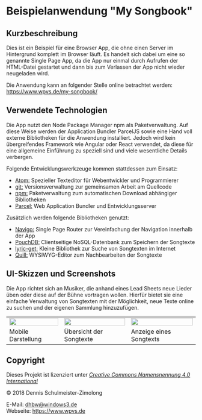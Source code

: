 Beispielanwendung "My Songbook"
===============================

Kurzbeschreibung
----------------

Dies ist ein Beispiel für eine Browser App, die ohne einen Server
im Hintergrund komplett im Browser läuft. Es handelt sich dabei
um eine so genannte Single Page App, da die App nur einmal durch
Aufrufen der HTML-Datei gestartet und dann bis zum Verlassen der
App nicht wieder neugeladen wird.

Die Anwendung kann an folgender Stelle online betrachtet werden:
https://www.wpvs.de/my-songbook/

Verwendete Technologien
-----------------------

Die App nutzt den Node Package Manager npm als Paketverwaltung. Auf diese
Weise werden der Application Bundler ParcelJS sowie eine Hand voll externe
Bibliotheken für die Anwendung installiert. Jedoch wird kein übergreifendes
Framework wie Angular oder React verwendet, da diese für eine allgemeine
Einführung zu speziell sind und viele wesentliche Details verbergen.

Folgende Entwicklungswerkzeuge kommen stattdessen zum Einsatz:

 * [Atom:](https://atom.io/) Spezieller Texteditor für Webentwickler und Programmierer
 * [git:](https://git-scm.com/") Versionsverwaltung zur gemeinsamen Arbeit am Quellcode
 * [npm:](https://nodejs.org/") Paketverwaltung zum automatischen Download abhängiger Bibliotheken
 * [Parcel:](https://parceljs.org/") Web Application Bundler und Entwicklungsserver

Zusätzlich werden folgende Bibliotheken genutzt:

 * [Navigo:](https://github.com/krasimir/navigo) Single Page Router zur Vereinfachung der Navigation innerhalb der App
 * [PouchDB:](https://pouchdb.com/") Clientseitige NoSQL-Datenbank zum Speichern der Songtexte
 * [lyric-get:](https://github.com/rhnvrm/lyric-api") Kleine Bibliothek zur Suche von Songtexten im Internet
 * [Quill:](https://quilljs.com/") WYSIWYG-Editor zum Nachbearbeiten der Songtexte

UI-Skizzen und Screenshots
--------------------------

Die App richtet sich an Musiker, die anhand eines Lead Sheets neue Lieder
üben oder diese auf der Bühne vortragen wollen. Hierfür bietet sie eine
einfache Verwaltung von Songtexten mit der Möglichkeit, neue Texte online
zu suchen und der eigenen Sammlung hinzuzufügen.

<table style="max-width: 100%;">
    <tr>
        <td>
            <img src="mockup1.png" style="display: block; width: 100%;" />
        </td>
        <td>
            <img src="mockup2.png" style="display: block; width: 100%;" />
        </td>
        <td>
            <img src="mockup3.png" style="display: block; width: 100%;" />
        </td>
    </tr>
    <tr>
        <td>
            Mobile Darstellung
        </td>
        <td>
            Übersicht der Songtexte
        </td>
        <td>
            Anzeige eines Songtexts
        </td>
    </tr>
</table>

Copyright
---------

Dieses Projekt ist lizenziert unter
[_Creative Commons Namensnennung 4.0 International_](http://creativecommons.org/licenses/by/4.0/)

© 2018 Dennis Schulmeister-Zimolong <br/>

E-Mail: [dhbw@windows3.de](mailto:dhbw@windows3.de) <br/>
Webseite: https://www.wpvs.de